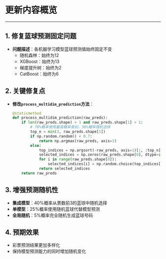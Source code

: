  # 更新内容概览

---

## 1. **修复蓝球预测固定问题**
- **问题描述**：各机器学习模型蓝球预测值始终固定不变
  - 随机森林：始终为12
  - XGBoost：始终为13
  - 梯度提升树：始终为2
  - CatBoost：始终为6

## 2. **关键修复点**
- **修改`process_multidim_prediction`方法**：
  ```python
  @staticmethod
  def process_multidim_prediction(raw_preds):
      if len(raw_preds.shape) > 1 and raw_preds.shape[1] > 1:
          # 70%概率使用最高概率类别，30%概率随机选择
          top_n = min(3, raw_preds.shape[1])
          if np.random.random() < 0.7:
              return np.argmax(raw_preds, axis=1)
          else:
              top_indices = np.argsort(-raw_preds, axis=1)[:, :top_n]
              selected_indices = np.zeros(raw_preds.shape[0], dtype=int)
              for i in range(raw_preds.shape[0]):
                  selected_indices[i] = np.random.choice(top_indices[i])
              return selected_indices
      return raw_preds
  ```

## 3. **增强预测随机性**
- **集成模型**：40%概率从票数前3的蓝球中随机选择
- **单模型**：25%概率使用随机蓝球代替模型预测
- **全局随机**：5%概率完全随机生成蓝球号码

## 4. **预期效果**
- 彩票预测结果更加多样化
- 保持模型预测能力的同时增加随机变化